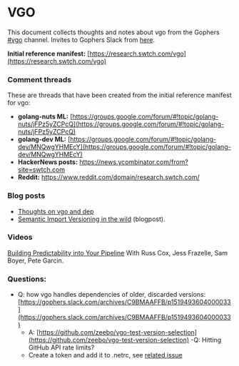# VGO

This document collects thoughts and notes about vgo from the Gophers [#vgo](https://gophers.slack.com/messages/vgo) channel. Invites to Gophers Slack from [here](https://invite.slack.golangbridge.org/).

**Initial reference manifest:** [https://research.swtch.com/vgo](https://research.swtch.com/vgo)

### Comment threads

These are threads that have been created from the initial reference manifest for vgo:

- **golang-nuts ML:** [https://groups.google.com/forum/#!topic/golang-nuts/jFPz5yZCPcQ](https://groups.google.com/forum/#!topic/golang-nuts/jFPz5yZCPcQ)
- **golang-dev ML:** [https://groups.google.com/forum/#!topic/golang-dev/MNQwgYHMEcY](https://groups.google.com/forum/#!topic/golang-dev/MNQwgYHMEcY)
- **HackerNews posts:** https://news.ycombinator.com/from?site=swtch.com
- **Reddit:** https://www.reddit.com/domain/research.swtch.com/

### Blog posts

- [Thoughts on vgo and dep](https://sdboyer.io/blog/vgo-and-dep/)
- [Semantic Import Versioning in the wild](http://blog.ezyang.com/2018/02/semantic-import-versioning-in-the-wild/) (blogpost).

### Videos

[Building Predictability into Your Pipeline](https://www.youtube.com/watch?v=sbrZfPgNmfw) With Russ Cox, Jess Frazelle, Sam Boyer, Pete Garcin.

### Questions:

- Q: how vgo handles dependencies of older, discarded versions: [https://gophers.slack.com/archives/C9BMAAFFB/p1519493604000033](https://gophers.slack.com/archives/C9BMAAFFB/p1519493604000033)
  - A: [https://github.com/zeebo/vgo-test-version-selection](https://github.com/zeebo/vgo-test-version-selection)
-Q: Hitting GitHub API rate limits? 
  - Create a token and add it to .netrc, see [related issue](https://golang.org/issues/23955)
